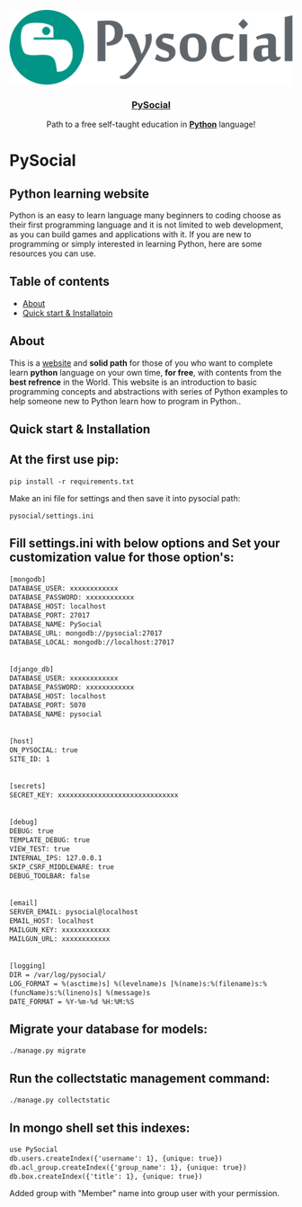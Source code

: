 <p align="center">
  <a href="http://pysocial.com">
    <img alt="PySocial" src="static/main/img/logo.png">
  </a>
</p>
<a href='http://pysocial.com'><h3 align="center">PySocial</h3></a>
<p align="center">
    Path to a free self-taught education in <a href='http://python.org'><strong>Python</strong></a> language!
</p>


# PySocial
## Python learning website
Python is an easy to learn language many beginners to coding choose as their first programming language and it is not limited to web development, as you can build games and applications with it. If you are new to programming or simply interested in learning Python, here are some resources you can use.

## Table of contents

* [About](#about)
* [Quick start & Installatoin](#quick-start)


## About
This is a [website](http://pysocial.com) and **solid path** for those of you who want to complete learn **python** language on your own time, **for free**, with contents from the **best refrence** in the World.
This website is an introduction to basic programming concepts and abstractions with series of Python examples to help someone new to Python learn how to program in Python..


## Quick start & Installation

At the first use pip:
-----------
```
pip install -r requirements.txt
```

Make an ini file for settings and then save it into pysocial path:

```
pysocial/settings.ini
```

Fill settings.ini with below options and
Set your customization value for those option's:
-----------
```
[mongodb]
DATABASE_USER: xxxxxxxxxxxx
DATABASE_PASSWORD: xxxxxxxxxxxx
DATABASE_HOST: localhost
DATABASE_PORT: 27017
DATABASE_NAME: PySocial
DATABASE_URL: mongodb://pysocial:27017
DATABASE_LOCAL: mongodb://localhost:27017


[django_db]
DATABASE_USER: xxxxxxxxxxxx
DATABASE_PASSWORD: xxxxxxxxxxxx
DATABASE_HOST: localhost
DATABASE_PORT: 5070
DATABASE_NAME: pysocial


[host]
ON_PYSOCIAL: true
SITE_ID: 1


[secrets]
SECRET_KEY: xxxxxxxxxxxxxxxxxxxxxxxxxxxxxx


[debug]
DEBUG: true
TEMPLATE_DEBUG: true
VIEW_TEST: true
INTERNAL_IPS: 127.0.0.1
SKIP_CSRF_MIDDLEWARE: true
DEBUG_TOOLBAR: false


[email]
SERVER_EMAIL: pysocial@localhost
EMAIL_HOST: localhost
MAILGUN_KEY: xxxxxxxxxxxx
MAILGUN_URL: xxxxxxxxxxxx


[logging]
DIR = /var/log/pysocial/
LOG_FORMAT = %(asctime)s] %(levelname)s [%(name)s:%(filename)s:%(funcName)s:%(lineno)s] %(message)s
DATE_FORMAT = %Y-%m-%d %H:%M:%S

```

Migrate your database for models:
-----------

```
./manage.py migrate
```

Run the collectstatic management command:
-----------
```
./manage.py collectstatic
```

In mongo shell set this indexes:
-----------
```
use PySocial
db.users.createIndex({'username': 1}, {unique: true})
db.acl_group.createIndex({'group_name': 1}, {unique: true})
db.box.createIndex({'title': 1}, {unique: true})
```



Added group with "Member" name into group user with your permission.


